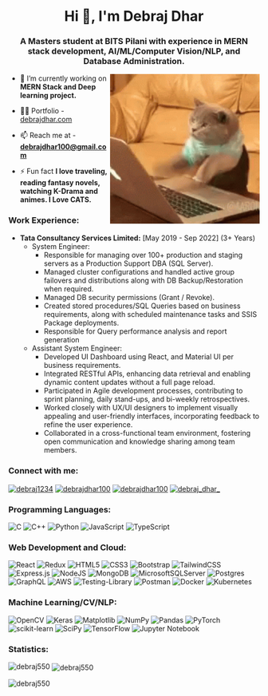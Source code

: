 <h1 align="center">Hi 👋, I'm Debraj Dhar</h1>
<h3 align="center">A Masters student at BITS Pilani with experience in MERN stack development, AI/ML/Computer Vision/NLP, and Database Administration. </h3>

<img align="right" alt="Coding" width="300" src="https://github.com/Debraj550/Debraj550/blob/master/cat_typing.gif">

- 🔭 I’m currently working on **MERN Stack and Deep learning project.**

- 👨‍💻 Portfolio -  [debrajdhar.com](https://debrajdhar.com/)

- 📫 Reach me at -  **debrajdhar100@gmail.com**

- ⚡ Fun fact **I love traveling, reading fantasy novels, watching K-Drama and animes. I Love CATS.**


<h3 align="left">Work Experience:</h3>

- **Tata Consultancy Services Limited:** [May 2019 - Sep 2022] (3+ Years)
  - System Engineer:
    - Responsible for managing over 100+ production and staging servers as a Production Support DBA (SQL Server).
    - Managed cluster configurations and handled active group failovers and distributions along with DB Backup/Restoration when required.
    - Managed DB security permissions (Grant / Revoke).
    - Created stored procedures/SQL Queries based on business requirements, along with scheduled maintenance tasks and SSIS Package deployments.
    - Responsible for Query performance analysis and report generation 
  - Assistant System Engineer:
    - Developed UI Dashboard using React, and Material UI per business requirements.
    - Integrated RESTful APIs, enhancing data retrieval and enabling dynamic content updates without a full page reload.
    - Participated in Agile development processes, contributing to sprint planning, daily stand-ups, and bi-weekly retrospectives.
    - Worked closely with UX/UI designers to implement visually appealing and user-friendly interfaces, incorporating feedback to refine the user experience.
    - Collaborated in a cross-functional team environment, fostering open communication and knowledge sharing among team members.



<h3 align="left">Connect with me:</h3>
  
<span align="left">
<a href="https://linkedin.com/in/debraj1234" target="blank"><img align="center" src="https://raw.githubusercontent.com/rahuldkjain/github-profile-readme-generator/master/src/images/icons/Social/linked-in-alt.svg" alt="debraj1234" height="30" width="40" /></a>
<a href="https://www.leetcode.com/debrajdhar100" target="blank"><img align="center" src="https://raw.githubusercontent.com/rahuldkjain/github-profile-readme-generator/master/src/images/icons/Social/leet-code.svg" alt="debrajdhar100" height="30" width="40" /></a>
<a href="https://auth.geeksforgeeks.org/user/debrajdhar100" target="blank"><img align="center" src="https://raw.githubusercontent.com/rahuldkjain/github-profile-readme-generator/master/src/images/icons/Social/geeks-for-geeks.svg" alt="debrajdhar100" height="30" width="40" /></a>
<a href="https://instagram.com/debraj_dhar_" target="blank"><img align="center" src="https://raw.githubusercontent.com/rahuldkjain/github-profile-readme-generator/master/src/images/icons/Social/instagram.svg" alt="debraj_dhar_" height="30" width="40" /></a>
</span>




<h3 align="left">Programming Languages:</h3>

![C](https://img.shields.io/badge/c-%2300599C.svg?style=for-the-badge&logo=c&logoColor=white)
![C++](https://img.shields.io/badge/c++-%2300599C.svg?style=for-the-badge&logo=c%2B%2B&logoColor=white)
![Python](https://img.shields.io/badge/python-3670A0?style=for-the-badge&logo=python&logoColor=ffdd54)
![JavaScript](https://img.shields.io/badge/javascript-%23323330.svg?style=for-the-badge&logo=javascript&logoColor=%23F7DF1E)
![TypeScript](https://img.shields.io/badge/typescript-%23007ACC.svg?style=for-the-badge&logo=typescript&logoColor=white)



<h3 align="left"> Web Development and Cloud: </h3>

![React](https://img.shields.io/badge/react-%2320232a.svg?style=for-the-badge&logo=react&logoColor=%2361DAFB)
![Redux](https://img.shields.io/badge/redux-%23593d88.svg?style=for-the-badge&logo=redux&logoColor=white)
![HTML5](https://img.shields.io/badge/html5-%23E34F26.svg?style=for-the-badge&logo=html5&logoColor=white)
![CSS3](https://img.shields.io/badge/css3-%231572B6.svg?style=for-the-badge&logo=css3&logoColor=white)
![Bootstrap](https://img.shields.io/badge/bootstrap-%238511FA.svg?style=for-the-badge&logo=bootstrap&logoColor=white)
![TailwindCSS](https://img.shields.io/badge/tailwindcss-%2338B2AC.svg?style=for-the-badge&logo=tailwind-css&logoColor=white)
![Express.js](https://img.shields.io/badge/express.js-%23404d59.svg?style=for-the-badge&logo=express&logoColor=%2361DAFB)
![NodeJS](https://img.shields.io/badge/node.js-6DA55F?style=for-the-badge&logo=node.js&logoColor=white)
![MongoDB](https://img.shields.io/badge/MongoDB-%234ea94b.svg?style=for-the-badge&logo=mongodb&logoColor=white)
![MicrosoftSQLServer](https://img.shields.io/badge/Microsoft%20SQL%20Server-CC2927?style=for-the-badge&logo=microsoft%20sql%20server&logoColor=white)
![Postgres](https://img.shields.io/badge/postgres-%23316192.svg?style=for-the-badge&logo=postgresql&logoColor=white)
![GraphQL](https://img.shields.io/badge/-GraphQL-E10098?style=for-the-badge&logo=graphql&logoColor=white)
![AWS](https://img.shields.io/badge/AWS-%23FF9900.svg?style=for-the-badge&logo=amazon-aws&logoColor=white)
![Testing-Library](https://img.shields.io/badge/-TestingLibrary-%23E33332?style=for-the-badge&logo=testing-library&logoColor=white)
![Postman](https://img.shields.io/badge/Postman-FF6C37?style=for-the-badge&logo=postman&logoColor=white)
![Docker](https://img.shields.io/badge/docker-%230db7ed.svg?style=for-the-badge&logo=docker&logoColor=white)
![Kubernetes](https://img.shields.io/badge/kubernetes-%23326ce5.svg?style=for-the-badge&logo=kubernetes&logoColor=white)

<h3 align="left"> Machine Learning/CV/NLP: </h3>

![OpenCV](https://img.shields.io/badge/opencv-%23white.svg?style=for-the-badge&logo=opencv&logoColor=white)
![Keras](https://img.shields.io/badge/Keras-%23D00000.svg?style=for-the-badge&logo=Keras&logoColor=white)
![Matplotlib](https://img.shields.io/badge/Matplotlib-%23ffffff.svg?style=for-the-badge&logo=Matplotlib&logoColor=black)
![NumPy](https://img.shields.io/badge/numpy-%23013243.svg?style=for-the-badge&logo=numpy&logoColor=white)
![Pandas](https://img.shields.io/badge/pandas-%23150458.svg?style=for-the-badge&logo=pandas&logoColor=white)
![PyTorch](https://img.shields.io/badge/PyTorch-%23EE4C2C.svg?style=for-the-badge&logo=PyTorch&logoColor=white)
![scikit-learn](https://img.shields.io/badge/scikit--learn-%23F7931E.svg?style=for-the-badge&logo=scikit-learn&logoColor=white)
![SciPy](https://img.shields.io/badge/SciPy-%230C55A5.svg?style=for-the-badge&logo=scipy&logoColor=%white)
![TensorFlow](https://img.shields.io/badge/TensorFlow-%23FF6F00.svg?style=for-the-badge&logo=TensorFlow&logoColor=white)
![Jupyter Notebook](https://img.shields.io/badge/jupyter-%23FA0F00.svg?style=for-the-badge&logo=jupyter&logoColor=white)




<h3 align="left">Statistics:</h3>

<p><img align="left" src="https://github-readme-stats.vercel.app/api/top-langs?username=debraj550&show_icons=true&locale=en&layout=compact" alt="debraj550" /></p>
<p>&nbsp;<img align="center" src="https://github-readme-stats.vercel.app/api?username=debraj550&show_icons=true&locale=en" alt="debraj550" /></p>
<p><img align="center" src="https://github-readme-streak-stats.herokuapp.com/?user=debraj550&" alt="debraj550" /></p>
